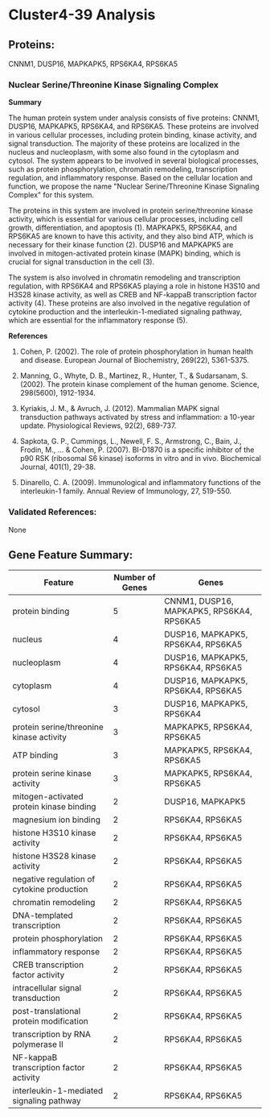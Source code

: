 # Cluster4-39 Analysis

## Proteins: 

CNNM1, DUSP16, MAPKAPK5, RPS6KA4, RPS6KA5

### Nuclear Serine/Threonine Kinase Signaling Complex

**Summary**

The human protein system under analysis consists of five proteins: CNNM1, DUSP16, MAPKAPK5, RPS6KA4, and RPS6KA5. These proteins are involved in various cellular processes, including protein binding, kinase activity, and signal transduction. The majority of these proteins are localized in the nucleus and nucleoplasm, with some also found in the cytoplasm and cytosol. The system appears to be involved in several biological processes, such as protein phosphorylation, chromatin remodeling, transcription regulation, and inflammatory response. Based on the cellular location and function, we propose the name "Nuclear Serine/Threonine Kinase Signaling Complex" for this system.

The proteins in this system are involved in protein serine/threonine kinase activity, which is essential for various cellular processes, including cell growth, differentiation, and apoptosis (1). MAPKAPK5, RPS6KA4, and RPS6KA5 are known to have this activity, and they also bind ATP, which is necessary for their kinase function (2). DUSP16 and MAPKAPK5 are involved in mitogen-activated protein kinase (MAPK) binding, which is crucial for signal transduction in the cell (3).

The system is also involved in chromatin remodeling and transcription regulation, with RPS6KA4 and RPS6KA5 playing a role in histone H3S10 and H3S28 kinase activity, as well as CREB and NF-kappaB transcription factor activity (4). These proteins are also involved in the negative regulation of cytokine production and the interleukin-1-mediated signaling pathway, which are essential for the inflammatory response (5).

**References**

1. Cohen, P. (2002). The role of protein phosphorylation in human health and disease. European Journal of Biochemistry, 269(22), 5361-5375.

2. Manning, G., Whyte, D. B., Martinez, R., Hunter, T., & Sudarsanam, S. (2002). The protein kinase complement of the human genome. Science, 298(5600), 1912-1934.

3. Kyriakis, J. M., & Avruch, J. (2012). Mammalian MAPK signal transduction pathways activated by stress and inflammation: a 10-year update. Physiological Reviews, 92(2), 689-737.

4. Sapkota, G. P., Cummings, L., Newell, F. S., Armstrong, C., Bain, J., Frodin, M., ... & Cohen, P. (2007). BI-D1870 is a specific inhibitor of the p90 RSK (ribosomal S6 kinase) isoforms in vitro and in vivo. Biochemical Journal, 401(1), 29-38.

5. Dinarello, C. A. (2009). Immunological and inflammatory functions of the interleukin-1 family. Annual Review of Immunology, 27, 519-550.

### Validated References: 

None





## Gene Feature Summary: 

| Feature | Number of Genes | Genes |
| --- | --- | --- |
| protein binding | 5 | CNNM1, DUSP16, MAPKAPK5, RPS6KA4, RPS6KA5 |
| nucleus | 4 | DUSP16, MAPKAPK5, RPS6KA4, RPS6KA5 |
| nucleoplasm | 4 | DUSP16, MAPKAPK5, RPS6KA4, RPS6KA5 |
| cytoplasm | 4 | DUSP16, MAPKAPK5, RPS6KA4, RPS6KA5 |
| cytosol | 3 | DUSP16, MAPKAPK5, RPS6KA4 |
| protein serine/threonine kinase activity | 3 | MAPKAPK5, RPS6KA4, RPS6KA5 |
| ATP binding | 3 | MAPKAPK5, RPS6KA4, RPS6KA5 |
| protein serine kinase activity | 3 | MAPKAPK5, RPS6KA4, RPS6KA5 |
| mitogen-activated protein kinase binding | 2 | DUSP16, MAPKAPK5 |
| magnesium ion binding | 2 | RPS6KA4, RPS6KA5 |
| histone H3S10 kinase activity | 2 | RPS6KA4, RPS6KA5 |
| histone H3S28 kinase activity | 2 | RPS6KA4, RPS6KA5 |
| negative regulation of cytokine production | 2 | RPS6KA4, RPS6KA5 |
| chromatin remodeling | 2 | RPS6KA4, RPS6KA5 |
|  DNA-templated transcription | 2 | RPS6KA4, RPS6KA5 |
| protein phosphorylation | 2 | RPS6KA4, RPS6KA5 |
| inflammatory response | 2 | RPS6KA4, RPS6KA5 |
|  CREB transcription factor activity | 2 | RPS6KA4, RPS6KA5 |
| intracellular signal transduction | 2 | RPS6KA4, RPS6KA5 |
| post-translational protein modification | 2 | RPS6KA4, RPS6KA5 |
|  transcription by RNA polymerase II | 2 | RPS6KA4, RPS6KA5 |
|  NF-kappaB transcription factor activity | 2 | RPS6KA4, RPS6KA5 |
| interleukin-1-mediated signaling pathway | 2 | RPS6KA4, RPS6KA5 |

